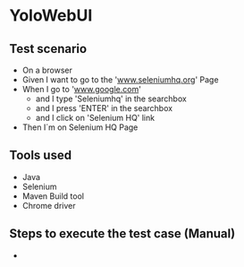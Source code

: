 # YoloWebUI
## Test scenario
- On a browser
- Given I want to go to the 'www.seleniumhq.org' Page
- When I go to 'www.google.com'
	- and I type 'Seleniumhq' in the searchbox
	- and I press 'ENTER' in the searchbox
	- and I click on 'Selenium HQ' link
- Then I´m on Selenium HQ Page

## Tools used
- Java
- Selenium
- Maven Build tool
- Chrome driver

## Steps to execute the test case (Manual)
- 


